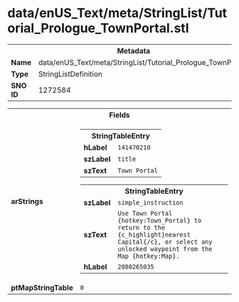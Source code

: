 <h1>data/enUS_Text/meta/StringList/Tutorial_Prologue_TownPortal.stl</h1><table><tr><th colspan="100%">Metadata</th></tr><tr><td><b>Name</b></td><td>data/enUS_Text/meta/StringList/Tutorial_Prologue_TownPortal.stl</td></tr><tr><td><b>Type</b></td><td>StringListDefinition</td></tr><tr><td><b>SNO ID</b></td><td>1272584</td></tr></table>

<table><tr><th colspan="100%">Fields</th></tr><tr><td><b>arStrings</b></td><td><table><tr><th colspan="100%">StringTableEntry</th></tr><tr><td><b>hLabel</b></td><td><code>141470210</code></td></tr><tr><td><b>szLabel</b></td><td><code>title</code></td></tr><tr><td><b>szText</b></td><td><code>Town Portal</code></td></tr></table>


<table><tr><th colspan="100%">StringTableEntry</th></tr><tr><td><b>szLabel</b></td><td><code>simple_instruction</code></td></tr><tr><td><b>szText</b></td><td><code>Use Town Portal {hotkey:Town_Portal} to return to the {c_highlight}nearest Capital{/c}, or select any unlocked waypoint from the Map {hotkey:Map}. </code></td></tr><tr><td><b>hLabel</b></td><td><code>2080265035</code></td></tr></table>


</td></tr><tr><td><b>ptMapStringTable</b></td><td><code>0</code></td></tr></table>

